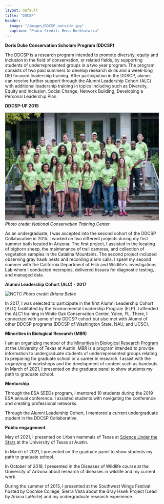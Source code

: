 ```yaml
---
layout: default
title: "DDCSP"
header:
  image: "/images/DDCSP_outside.jpg"
  caption: "Photo Credit: Rena Borkhataria"
---
```


**Doris Duke Conservation Scholars Program (DDCSP)**

The DDCSP is a research program intended to promote diversity, equity and inclusion in the field of conservation, or related fields, by supporting students of underrepresented groups in a two year program. The program consists of two paid summers to develop research skills and a week-long DEI focused leadership training. After participation in the DDSCP, alumni can receive further support through the Alumni Leadership Cohort (ALC) with additional leadership training in topics including such as Diversity, Equity and Inclusion, Social Change, Network Building, Developing a Personal Leadership Plan.

**DDCSP-UF 2015**

![NCTC](/images/Picture1.png)
*Photo credit: National Conservation Training Center*

As an undergraduate, I was accepted into the second cohort of the DDCSP Collaborative in 2015. I worked on two different projects during my first summer both located in Arizona. The first project, I assisted in the locating of bighorn sheep, the maintenance of trail cameras, and collection of vegetation samples in the Catalina Mountains. The second project included observing gray hawk nests and recording alarm calls. I spent my second summer with the California Department of Fish and Wildlife's investigations Lab where I conducted necropies, delivered tissues for diagnostic testing, and managed data.

**Alumni Leadership Cohort (ALC) - 2017**

![NCTC](/images/IMG_0561.JPG)
*Photo credit: Briana Betke*

In 2017, I was selected to participate in the first Alumni Leadership Cohort (ALC) facilitated by the Environmental Leadership Program (ELP). I attended the ALC1 training in White Oak Conservation Center, Yulee, FL. There, I connected with some of my DDCSP cohort but also met with  Alumni of other DDCSP programs (DDCSP of Washington State, NAU, and UCSC). 

**Minorities in Biological Research (MBR)**

I am an organizing member of the [Minorities in Biological Research Program](https://minoritiesinbiologicalresearch.weebly.com) at the University of Texas at Austin. MBR is a program intended to provide information to undergraduate students of underrepresented groups relating to preparing for graduate school or a career in research. I assist with the organizing of workshops and the development of content such as handouts. In March of 2021, I presented on the graduate panel to show students my path to graduate school. 

**Mentorship**

Through the ESA SEEDs program, I mentored 10 students during the 2019 ESA annual conference. I assisted students with navigating the conference and creating professional networks. 

Through the Alumni Leadership Cohort, I mentored a current undergraduate student in the DDCSP Collaborative.

**Public engagement**

May of 2021, I presented on Urban mammals of Texas at [Science Under the Stars](https://scienceunderthestars.org) at the University of Texas at Austin. 

In March of 2021, I presented on the graduate panel to show students my path to graduate school.

In October of 2018, I presented in the Diseases of Wildlife course at the University of Arizona about research of diseases in wildlife and my current work.

During the summer of 2015, I presented at the Southwest Wings Festival hosted by Cochise College, Sierra Vista about the Gray Hawk Project (Lead by Ariana LaPorte) and my undergraduate research experience.
